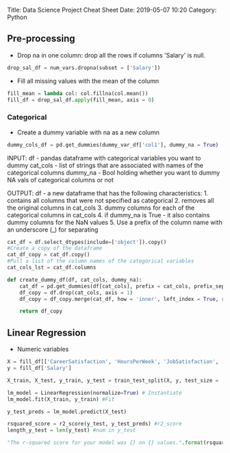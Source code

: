 Title: Data Science Project Cheat Sheet
Date: 2019-05-07 10:20
Category: Python


## Pre-processing
- Drop na in one column: drop all the rows if columns 'Salary' is null.

```python
drop_sal_df = num_vars.dropna(subset = ['Salary'])
```

- Fill all missing values with the mean of the column

```python
fill_mean = lambda col: col.fillna(col.mean())
fill_df = drop_sal_df.apply(fill_mean, axis = 0)
```

### Categorical
- Create a dummy variable with na as a new column

```python
dummy_cols_df = pd.get_dummies(dummy_var_df['col1'], dummy_na = True)
```

INPUT:
    df - pandas dataframe with categorical variables you want to dummy
    cat_cols - list of strings that are associated with names of the categorical columns
    dummy_na - Bool holding whether you want to dummy NA vals of categorical columns or not
    
OUTPUT:
    df - a new dataframe that has the following characteristics:
            1. contains all columns that were not specified as categorical
            2. removes all the original columns in cat_cols
            3. dummy columns for each of the categorical columns in cat_cols
            4. if dummy_na is True - it also contains dummy columns for the NaN values
            5. Use a prefix of the column name with an underscore (_) for separating 
```python
cat_df = df.select_dtypes(include=['object']).copy()
#Create a copy of the dataframe
cat_df_copy = cat_df.copy()
#Pull a list of the column names of the categorical variables
cat_cols_lst = cat_df.columns

def create_dummy_df(df, cat_cols, dummy_na):
    cat_df = pd.get_dummies(df[cat_cols], prefix = cat_cols, prefix_sep='_', dummy_na = dummy_na, drop_first=True)
    df_copy = df.drop(cat_cols, axis = 1)
    df_copy = df_copy.merge(cat_df, how = 'inner', left_index = True, right_index = True)

    return df_copy
```

## Linear Regression
- Numeric variables

```python
X = fill_df[['CareerSatisfaction', 'HoursPerWeek', 'JobSatisfaction', 'StackOverflowSatisfaction']]
y = fill_df['Salary']

X_train, X_test, y_train, y_test = train_test_split(X, y, test_size = .30, random_state=42) 

lm_model = LinearRegression(normalize=True) # Instantiate
lm_model.fit(X_train, y_train) #Fit

y_test_preds = lm_model.predict(X_test) 

rsquared_score = r2_score(y_test, y_test_preds) #r2_score
length_y_test = len(y_test) #num in y_test

"The r-squared score for your model was {} on {} values.".format(rsquared_score, length_y_test)
```

